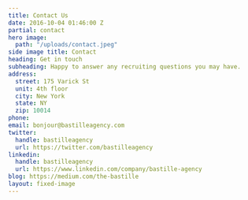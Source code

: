 ```yaml
---
title: Contact Us
date: 2016-10-04 01:46:00 Z
partial: contact
hero image:
  path: "/uploads/contact.jpeg"
side image title: Contact
heading: Get in touch
subheading: Happy to answer any recruiting questions you may have.
address:
  street: 175 Varick St
  unit: 4th floor
  city: New York
  state: NY
  zip: 10014
phone: 
email: bonjour@bastilleagency.com
twitter:
  handle: bastilleagency
  url: https://twitter.com/bastilleagency
linkedin:
  handle: bastilleagency
  url: https://www.linkedin.com/company/bastille-agency
blog: https://medium.com/the-bastille
layout: fixed-image
---
```


